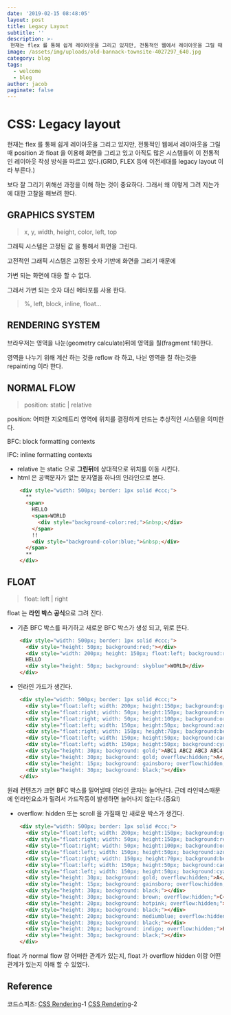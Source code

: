 ```yaml
---
date: '2019-02-15 08:48:05'
layout: post
title: Legacy Layout
subtitle: ''
description: >-
 현재는 flex 를 통해 쉽게 레이아웃을 그리고 있지만, 전통적인 웹에서 레이아웃을 그릴 때 position 과 float 을 이용해 화면을 그리고 있고 아직도 많은 시스템들이 이 전통적인 레이아웃 작성 방식을 따르고 있다.(GRID, FLEX 등에 이전세대를 legacy layout 이라 부른다.)
image: /assets/img/uploads/old-bannack-townsite-4027297_640.jpg
category: blog
tags:
  - welcome
  - blog
author: jacob
paginate: false
---
```


# CSS: Legacy layout

현재는 flex 를 통해 쉽게 레이아웃을 그리고 있지만, 전통적인 웹에서 레이아웃을 그릴 때 position 과 float 을 이용해 화면을 그리고 있고 아직도 많은 시스템들이 이 전통적인 레이아웃 작성 방식을 따르고 있다.(GRID, FLEX 등에 이전세대를 legacy layout 이라 부른다.)

보다 잘 그리기 위해선 과정을 이해 하는 것이 중요하다. 그래서 왜 이렇게 그려 지는가 에 대한 고찰을 해보려 한다.

## **GRAPHICS SYSTEM**

> x, y, width, height, color, left, top

그래픽 시스템은 고정된 값 을 통해서 화면을 그린다.

고전적인 그래픽 시스템은 고정된 숫자 기반에 화면을 그리기 때문에

가변 되는 화면에 대응 할 수 없다. 

그래서 가변 되는 숫자 대신 메타포를 사용 한다.

> %, left, block, inline, float...

## RENDERING SYSTEM

브라우저는 영역을 나눈(geometry calculate)뒤에 영역을 칠(fragment fill)한다.

영역을 나누기 위해 계산 하는 것을 reflow 라 하고, 나뉜 영역을 칠 하는것을 repainting 이라 한다.

## NORMAL FLOW

> position: static | relative

position: 어떠한 지오메트리 영역에 위치를 결정하게 만드는 추상적인 시스템을 의미한다.

BFC: block formatting contexts

IFC: inline formatting contexts

- relative 는 static 으로 **그린뒤**에 상대적으로 위치를 이동 시킨다.
- html 은 공백문자가 없는 문자열을 하나의 인라인으로 본다.
```html
    <div style="width: 500px; border: 1px solid #ccc;">
      **
      <span>
        HELLO
        <span>WORLD
          <div style="background-color:red;">&nbsp;</div>
        </span>
        !!
        <div style="background-color:blue;">&nbsp;</div>
      </span>
      **
    </div>
```
## FLOAT

> float: left | right

float 는 **라인 박스 공식**으로 그려 진다.

- 기존 BFC 박스를 파기하고 새로운 BFC 박스가 생성 되고, 위로 뜬다.
```html
    <div style="width: 500px; border: 1px solid #ccc;">
      <div style="height: 50px; background:red;"></div>
      <div style="width: 200px; height: 150px; float:left; background:rgba(0,255,0,0.5);"></div>
      HELLO
      <div style="height: 50px; background: skyblue">WORLD</div>
    </div>
```
- 인라인 가드가 생긴다.
```html
    <div style="width: 500px; border: 1px solid #ccc;">
      <div style="float:left; width: 200px; height:150px; background:green; opacity: .8;">1</div>
      <div style="float:right; width: 50px; height:150px; background:red; opacity: .8;">2</div>
      <div style="float:right; width: 50px; height:100px; background:orange; opacity: .8;">3</div>
      <div style="float:left; width: 150px; height:50px; background:azure; opacity: .8;">4</div>
      <div style="float:right; width: 150px; height:70px; background:beige;">5</div>
      <div style="float:left; width: 150px; height:50px; background:cadetblue;">6</div>
      <div style="float:left; width: 150px; height:50px; background:cyan;">7</div>
      <div style="height: 30px; background: gold;">ABC1 ABC2 ABC3 ABC4 ABC5 ABC6 ABC7 ABC8</div>
      <div style="height: 30px; background: gold; overflow:hidden;">A</div>
      <div style="height: 15px; background: gainsboro; overflow:hidden;">B</div>
      <div style="height: 30px; background: black;"></div>
    </div>
```
원래 컨텐츠가 크면 BFC 박스를 밀어낼때 인라인 글자는 늘어난다. 근데 라인박스때문에 인라인요소가 밀려서 가드작동이 발생하면 늘어나지 않는다.(중요!)

- overflow: hidden 또는 scroll 을 가질때 만 새로운 박스가 생긴다.
```html
    <div style="width: 500px; border: 1px solid #ccc;">
      <div style="float:left; width: 200px; height:150px; background:green; opacity: .8;">1</div>
      <div style="float:right; width: 50px; height:150px; background:red; opacity: .8;">2</div>
      <div style="float:right; width: 50px; height:100px; background:orange; opacity: .8;">3</div>
      <div style="float:left; width: 150px; height:50px; background:azure; opacity: .8;">4</div>
      <div style="float:right; width: 150px; height:70px; background:beige;">5</div>
      <div style="float:left; width: 150px; height:50px; background:cadetblue;">6</div>
      <div style="float:left; width: 150px; height:50px; background:cyan;">7</div>
      <div style="height: 30px; background: gold; overflow:hidden;">A</div>
      <div style="height: 15px; background: gainsboro; overflow:hidden;">B</div>
      <div style="height: 30px; background: black;"></div>
      <div style="height: 30px; background: brown; overflow:hidden;">C</div>
      <div style="height: 20px; background: hotpink; overflow:hidden;">D</div>
      <div style="height: 30px; background: black;"></div>
      <div style="height: 20px; background: mediumblue; overflow:hidden;">E</div>
      <div style="height: 30px; background: black;"></div>
      <div style="height: 20px; background: indigo; overflow:hidden;">F</div>
      <div style="height: 30px; background: black;"></div>
    </div>
```
float 가 normal flow 랑 어떠한 관계가 있는지, float 가 overflow hidden 이랑 어떤 관계가 있는지 이해 할 수 있었다.

## Reference

코드스피츠: [CSS Rendering](https://www.youtube.com/watch?v=_o1zsrBkZyg)-1 [CSS Rendering](https://www.youtube.com/watch?v=ybNH1a14vQY)-2
